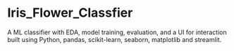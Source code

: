 # Iris_Flower_Classfier
A ML classifier with EDA, model training, evaluation, and a UI for interaction built using Python, pandas, scikit-learn, seaborn, matplotlib and streamlit.
